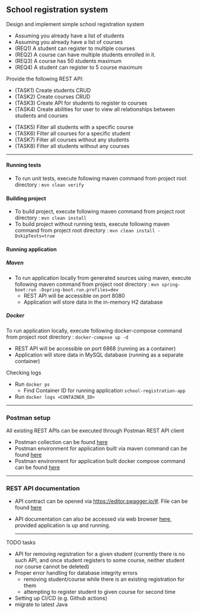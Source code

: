 <h2>School registration system</h2>

Design and implement simple school registration system

- Assuming you already have a list of students
- Assuming you already have a list of courses
- (REQ1) A student can register to multiple courses
- (REQ2) A course can have multiple students enrolled in it.
- (REQ3) A course has 50 students maximum
- (REQ4) A student can register to 5 course maximum

Provide the following REST API:

- (TASK1) Create students CRUD
- (TASK2) Create courses CRUD
- (TASK3) Create API for students to register to courses
- (TASK4) Create abilities for user to view all relationships between students and courses

+ (TASK5) Filter all students with a specific course
+ (TASK6) Filter all courses for a specific student
+ (TASK7) Filter all courses without any students
+ (TASK8) Filter all students without any courses

-----------------------------------------------------------------------

<h4>Running tests</h4>

* To run unit tests, execute following maven command from project root
  directory : `mvn clean verify`

<h4>Building project</h4>

* To build project, execute following maven command from project root
  directory : `mvn clean install`
* To build project without running tests, execute following maven command from project root
  directory : `mvn clean install -DskipTests=true`

<h4>Running application</h4>
<h5>Maven</h5>

* To run application locally from generated sources using maven, execute following maven command
  from project root directory :
  `mvn spring-boot:run -Dspring-boot.run.profiles=dev`
    * REST API will be accessible on port 8080
    * Application will store data in the in-memory H2 database

<h5>Docker</h5>

To run application locally, execute following docker-compose command from project root directory : `docker-compose up -d`

* REST API will be accessible on port 6868 (running as a container)
* Application will store data in MySQL database (running as a separate container)

Checking logs

* Run `docker ps`
    * Find Container ID for running application `school-registration-app`
* Run `docker logs <CONTAINER_ID>`

-----------------------------------------------------------------------

<h3>Postman setup</h3>
All existing REST APIs can be executed through Postman REST API client

* Postman collection can be
  found [here](./infrastructure/postman/school_registration_system.postman_collection.json)
* Postman environment for application built via maven command can be
  found [here](./infrastructure/postman/LOCAL.postman_environment.json)
* Postman environment for application built docker compose command can be
  found [here](./infrastructure/postman/LOCAL_DOCKER.postman_environment.json)

-----------------------------------------------------------------------

<h3>REST API documentation</h3>

* API contract can be opened via https://editor.swagger.io/#. File can be found [here](./infrastructure/contract/openapi.yaml)
* API documentation can also be accessed via web browser [here](http://localhost:8080/swagger-ui/index.html), provided application is up and running. 

  -----------------------------------------------------------------------

TODO tasks

* API for removing registration for a given student (currently there is no such API, and once
  student registers to some course, neither student nor course cannot be deleted)
* Proper error handling for database integrity errors
    * removing student/course while there is an existing registration for them
    * attempting to register student to given course for second time
* Setting up CI/CD (e.g. Github actions)
* migrate to latest Java
